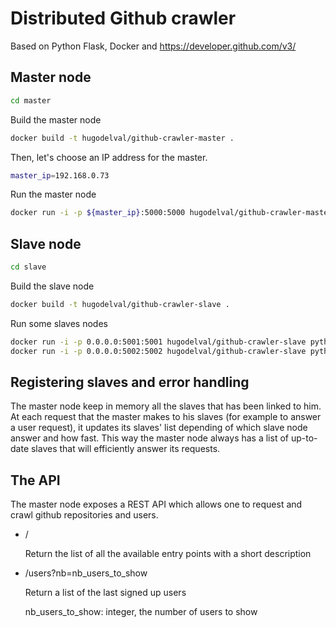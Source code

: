 # Distributed Github crawler 

Based on Python Flask, Docker and https://developer.github.com/v3/


## Master node

```bash
cd master
```

Build the master node

```bash
docker build -t hugodelval/github-crawler-master .
```

Then, let's choose an IP address for the master.

```bash
master_ip=192.168.0.73
```

Run the master node

```bash
docker run -i -p ${master_ip}:5000:5000 hugodelval/github-crawler-master
```


## Slave node

```bash
cd slave
```

Build the slave node

```bash
docker build -t hugodelval/github-crawler-slave .
```

Run some slaves nodes

```bash
docker run -i -p 0.0.0.0:5001:5001 hugodelval/github-crawler-slave python3 /app/slave.py ${master_ip} 5001
docker run -i -p 0.0.0.0:5002:5002 hugodelval/github-crawler-slave python3 /app/slave.py ${master_ip} 5002
```

## Registering slaves and error handling

The master node keep in memory all the slaves that has been linked to him. At each request that the master makes to his slaves (for example to answer a user request), it updates its slaves' list depending of which slave node answer and how fast. This way the master node always has a list of up-to-date slaves that will efficiently answer its requests.

## The API

The master node exposes a REST API which allows one to request and crawl github repositories and users.

* /

    Return the list of all the available entry points with a short description
* /users?nb=nb_users_to_show
    
    Return a list of the last signed up users
    
    nb_users_to_show: integer, the number of users to show
